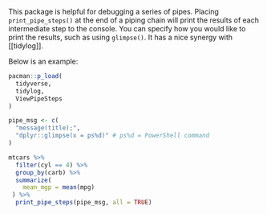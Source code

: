This package is helpful for debugging a series of pipes. Placing `print_pipe_steps()` at the end of a piping chain will print the results of each intermediate step to the console. You can specify how you would like to print the results, such as using `glimpse()`. It has a nice synergy with [[tidylog]]. 

Below is an example:

```R
pacman::p_load(
  tidyverse,
  tidylog,
  ViewPipeSteps
)

pipe_msg <- c(
  "message(title);",
  "dplyr::glimpse(x = ps%d)" # ps%d = PowerShell command
)

mtcars %>%
  filter(cyl == 4) %>%
  group_by(carb) %>%
  summarize(
    mean_mgp = mean(mpg)
 ) %>%
  print_pipe_steps(pipe_msg, all = TRUE)
```
